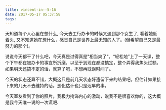 ```yaml
---
title: vincent-in--5-16
date: 2017-05-17 05:37:58
tags:
---
```


天知道每个人心里在想什么, 今天去工行办卡的时候又遇到那个女生了, 看着她低着头, 又不知道她在想什么，感觉自己是世界上最无知的人了。(但希望自己又是最努力的那个)。


说说今天都干了什么吧，今天真是过得真是"相当爽了"，“轻松地”上了一天课，整个下午都在被办卡的事宜所折磨，以至于到现在都没搞定，整个弄得我焦头烂额。如果明天还搞不定的话，就算了吧，不想再耽误时间了。

今天的状态还算不错，大概这只是前几天状态好遗留下来的结果吧。但估计如果接下来的几天不去维持的话，恶化估计也只是迟早的事。

今天室友看到了你的照片，我极力掩饰内心的激动，说我不是很喜欢你的，这大概是我今天唯一说的一次谎吧.


